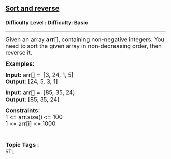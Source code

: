 <h2><a href="https://www.geeksforgeeks.org/problems/sort-and-reverse--171030/1?page=39&difficulty=Basic&sortBy=submissions">Sort and reverse</a></h2><h3>Difficulty Level : Difficulty: Basic</h3><hr><div class="problems_problem_content__Xm_eO"><p><span style="font-size: 18px;">Given an array <strong>arr</strong>[],<strong>&nbsp;</strong>containing non-negative integers. You need to<strong> </strong>sort the given array in non-decreasing order, then reverse it.</span></p>
<p><strong><span style="font-size: 18px;">Examples:</span></strong></p>
<p><span style="font-size: 18px;"><strong>Input:&nbsp;</strong>arr[] =&nbsp; [3, 24, 1, 5]<br><strong>Output</strong>: [24, 5, 3, 1]</span></p>
<p><span style="font-size: 18px;"><strong>Input:&nbsp;</strong>arr[] =&nbsp; [85, 35, 24]<br><strong>Output</strong>: [</span><span style="font-size: 18px;">85, 35, 24</span><span style="font-size: 18px;">]</span></p>
<p><span style="font-size: 18px;"><strong>Constraints:</strong><br>1 &lt;= arr.size()<strong>&nbsp;</strong>&lt;= 100<br>1 &lt;= arr[i] &lt;= 1000</span></p></div><br><p><span style=font-size:18px><strong>Topic Tags : </strong><br><code>STL</code>&nbsp;
